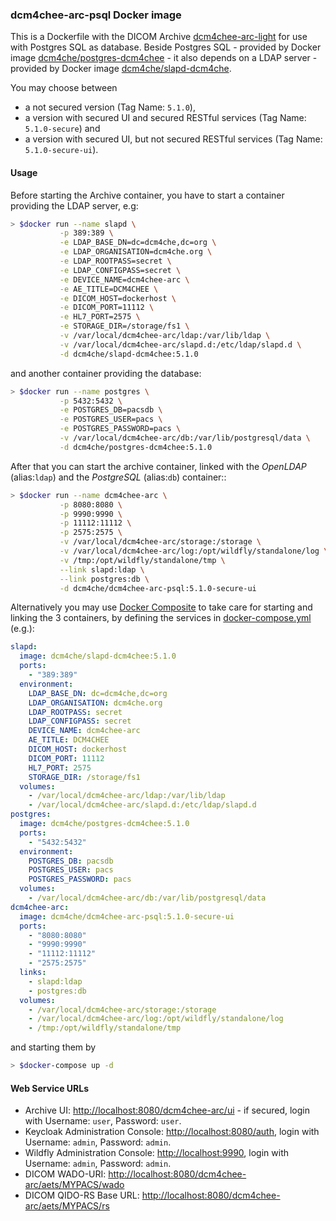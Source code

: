 ### dcm4chee-arc-psql Docker image

This is a Dockerfile with the DICOM Archive [dcm4chee-arc-light](https://github.com/dcm4che/dcm4chee-arc-light/wiki)
for use with Postgres SQL as database. Beside Postgres SQL - provided by Docker image
[dcm4che/postgres-dcm4chee](https://hub.docker.com/r/dcm4che/postgres-dcm4chee/) -  it also depends
on a LDAP server - provided by Docker image
[dcm4che/slapd-dcm4che](https://hub.docker.com/r/dcm4che/slapd-dcm4chee/).

You may choose between
- a not secured version (Tag Name: `5.1.0`),
- a version with secured UI and secured RESTful services (Tag Name: `5.1.0-secure`) and
- a version with secured UI, but not secured RESTful services (Tag Name: `5.1.0-secure-ui`).

#### Usage

Before starting the Archive container, you have to start a container providing the LDAP server, e.g:
```bash
> $docker run --name slapd \
           -p 389:389 \
           -e LDAP_BASE_DN=dc=dcm4che,dc=org \
           -e LDAP_ORGANISATION=dcm4che.org \
           -e LDAP_ROOTPASS=secret \
           -e LDAP_CONFIGPASS=secret \
           -e DEVICE_NAME=dcm4chee-arc \
           -e AE_TITLE=DCM4CHEE \
           -e DICOM_HOST=dockerhost \
           -e DICOM_PORT=11112 \
           -e HL7_PORT=2575 \
           -e STORAGE_DIR=/storage/fs1 \
           -v /var/local/dcm4chee-arc/ldap:/var/lib/ldap \
           -v /var/local/dcm4chee-arc/slapd.d:/etc/ldap/slapd.d \
           -d dcm4che/slapd-dcm4chee:5.1.0
````

and another container providing the database:
```bash
> $docker run --name postgres \
           -p 5432:5432 \
           -e POSTGRES_DB=pacsdb \
           -e POSTGRES_USER=pacs \
           -e POSTGRES_PASSWORD=pacs \
           -v /var/local/dcm4chee-arc/db:/var/lib/postgresql/data \
           -d dcm4che/postgres-dcm4chee:5.1.0
````

After that you can start the archive container, linked with the _OpenLDAP_ (alias:`ldap`) and
the _PostgreSQL_ (alias:`db`) container::
```bash
> $docker run --name dcm4chee-arc \
           -p 8080:8080 \
           -p 9990:9990 \
           -p 11112:11112 \
           -p 2575:2575 \
           -v /var/local/dcm4chee-arc/storage:/storage \
           -v /var/local/dcm4chee-arc/log:/opt/wildfly/standalone/log \
           -v /tmp:/opt/wildfly/standalone/tmp \
           --link slapd:ldap \
           --link postgres:db \
           -d dcm4che/dcm4chee-arc-psql:5.1.0-secure-ui
```

Alternatively you may use [Docker Composite](https://docs.docker.com/compose/) to take care for
starting and linking the 3 containers, by defining the services in
[docker-compose.yml](https://raw.githubusercontent.com/dcm4che-dockerfiles/dcm4chee-arc-psql/master/docker-compose.yml)
(e.g.):

````yaml
slapd:
  image: dcm4che/slapd-dcm4chee:5.1.0
  ports:
    - "389:389"
  environment:
    LDAP_BASE_DN: dc=dcm4che,dc=org
    LDAP_ORGANISATION: dcm4che.org
    LDAP_ROOTPASS: secret
    LDAP_CONFIGPASS: secret
    DEVICE_NAME: dcm4chee-arc
    AE_TITLE: DCM4CHEE
    DICOM_HOST: dockerhost
    DICOM_PORT: 11112
    HL7_PORT: 2575
    STORAGE_DIR: /storage/fs1
  volumes:
    - /var/local/dcm4chee-arc/ldap:/var/lib/ldap
    - /var/local/dcm4chee-arc/slapd.d:/etc/ldap/slapd.d
postgres:
  image: dcm4che/postgres-dcm4chee:5.1.0
  ports:
    - "5432:5432"
  environment:
    POSTGRES_DB: pacsdb
    POSTGRES_USER: pacs
    POSTGRES_PASSWORD: pacs
  volumes:
    - /var/local/dcm4chee-arc/db:/var/lib/postgresql/data
dcm4chee-arc:
  image: dcm4che/dcm4chee-arc-psql:5.1.0-secure-ui
  ports:
    - "8080:8080"
    - "9990:9990"
    - "11112:11112"
    - "2575:2575"
  links:
    - slapd:ldap
    - postgres:db
  volumes:
    - /var/local/dcm4chee-arc/storage:/storage
    - /var/local/dcm4chee-arc/log:/opt/wildfly/standalone/log
    - /tmp:/opt/wildfly/standalone/tmp
````

and starting them by
```bash
> $docker-compose up -d
````

#### Web Service URLs

- Archive UI: <http://localhost:8080/dcm4chee-arc/ui> - if secured, login with Username: `user`, Password: `user`.
- Keycloak Administration Console: <http://localhost:8080/auth>, login with Username: `admin`, Password: `admin`.
- Wildfly Administration Console: <http://localhost:9990>, login with Username: `admin`, Password: `admin`.
- DICOM WADO-URI: <http://localhost:8080/dcm4chee-arc/aets/MYPACS/wado>
- DICOM QIDO-RS Base URL: <http://localhost:8080/dcm4chee-arc/aets/MYPACS/rs>
